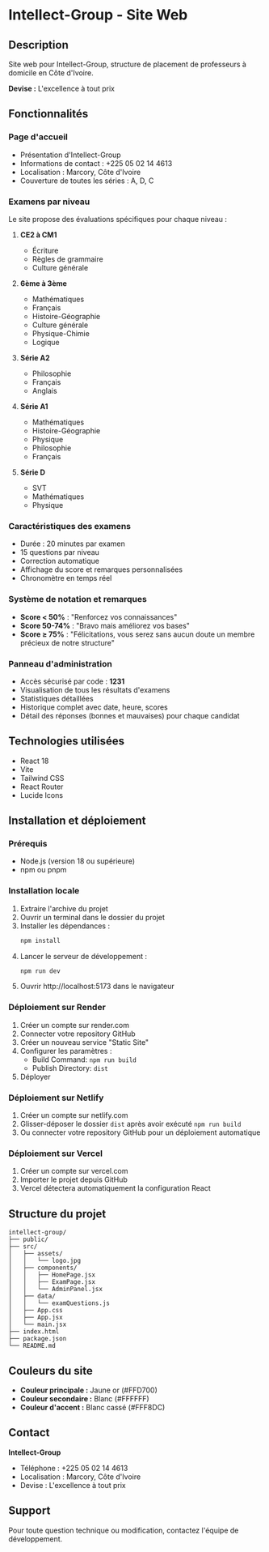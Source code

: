 # Intellect-Group - Site Web

## Description
Site web pour Intellect-Group, structure de placement de professeurs à domicile en Côte d'Ivoire.

**Devise :** L'excellence à tout prix

## Fonctionnalités

### Page d'accueil
- Présentation d'Intellect-Group
- Informations de contact : +225 05 02 14 4613
- Localisation : Marcory, Côte d'Ivoire
- Couverture de toutes les séries : A, D, C

### Examens par niveau
Le site propose des évaluations spécifiques pour chaque niveau :

1. **CE2 à CM1**
   - Écriture
   - Règles de grammaire
   - Culture générale

2. **6ème à 3ème**
   - Mathématiques
   - Français
   - Histoire-Géographie
   - Culture générale
   - Physique-Chimie
   - Logique

3. **Série A2**
   - Philosophie
   - Français
   - Anglais

4. **Série A1**
   - Mathématiques
   - Histoire-Géographie
   - Physique
   - Philosophie
   - Français

5. **Série D**
   - SVT
   - Mathématiques
   - Physique

### Caractéristiques des examens
- Durée : 20 minutes par examen
- 15 questions par niveau
- Correction automatique
- Affichage du score et remarques personnalisées
- Chronomètre en temps réel

### Système de notation et remarques
- **Score < 50%** : "Renforcez vos connaissances"
- **Score 50-74%** : "Bravo mais améliorez vos bases"
- **Score ≥ 75%** : "Félicitations, vous serez sans aucun doute un membre précieux de notre structure"

### Panneau d'administration
- Accès sécurisé par code : **1231**
- Visualisation de tous les résultats d'examens
- Statistiques détaillées
- Historique complet avec date, heure, scores
- Détail des réponses (bonnes et mauvaises) pour chaque candidat

## Technologies utilisées
- React 18
- Vite
- Tailwind CSS
- React Router
- Lucide Icons

## Installation et déploiement

### Prérequis
- Node.js (version 18 ou supérieure)
- npm ou pnpm

### Installation locale
1. Extraire l'archive du projet
2. Ouvrir un terminal dans le dossier du projet
3. Installer les dépendances :
   ```bash
   npm install
   ```
4. Lancer le serveur de développement :
   ```bash
   npm run dev
   ```
5. Ouvrir http://localhost:5173 dans le navigateur

### Déploiement sur Render
1. Créer un compte sur render.com
2. Connecter votre repository GitHub
3. Créer un nouveau service "Static Site"
4. Configurer les paramètres :
   - Build Command: `npm run build`
   - Publish Directory: `dist`
5. Déployer

### Déploiement sur Netlify
1. Créer un compte sur netlify.com
2. Glisser-déposer le dossier `dist` après avoir exécuté `npm run build`
3. Ou connecter votre repository GitHub pour un déploiement automatique

### Déploiement sur Vercel
1. Créer un compte sur vercel.com
2. Importer le projet depuis GitHub
3. Vercel détectera automatiquement la configuration React

## Structure du projet
```
intellect-group/
├── public/
├── src/
│   ├── assets/
│   │   └── logo.jpg
│   ├── components/
│   │   ├── HomePage.jsx
│   │   ├── ExamPage.jsx
│   │   └── AdminPanel.jsx
│   ├── data/
│   │   └── examQuestions.js
│   ├── App.css
│   ├── App.jsx
│   └── main.jsx
├── index.html
├── package.json
└── README.md
```

## Couleurs du site
- **Couleur principale :** Jaune or (#FFD700)
- **Couleur secondaire :** Blanc (#FFFFFF)
- **Couleur d'accent :** Blanc cassé (#FFF8DC)

## Contact
**Intellect-Group**
- Téléphone : +225 05 02 14 4613
- Localisation : Marcory, Côte d'Ivoire
- Devise : L'excellence à tout prix

## Support
Pour toute question technique ou modification, contactez l'équipe de développement.

